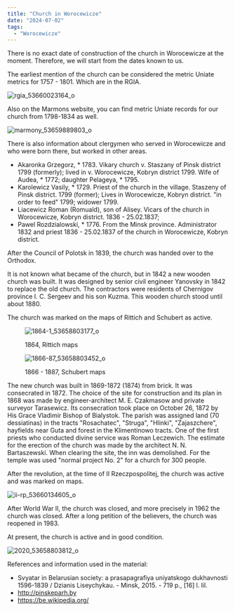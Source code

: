 ```yaml
---
title: "Church in Worocewicze"
date: "2024-07-02"
tags: 
  - "Worocewicze"
---
```


There is no exact date of construction of the church in Worocewicze at the moment. Therefore, we will start from the dates known to us.

The earliest mention of the church can be considered the metric Uniate metrics for 1757 - 1801. Which are in the RGIA.

![rgia_53660023164_o](https://github.com/escfrpls/drochiczynpoleski/assets/125834172/bfed2187-494f-4e71-b29a-14e2b96ac3e0)

Also on the Marmons website, you can find metric Uniate records for our church from 1798-1834 as well.

![marmony_53659889803_o](https://github.com/escfrpls/drochiczynpoleski/assets/125834172/2c629845-ea81-4266-b7c7-b76c9cd4f96f)

There is also information about clergymen who served in Worocewicze and who were born there, but worked in other areas.

- Akaronka Grzegorz, \* 1783. Vikary church v. Staszany of Pinsk district 1799 (formerly); lived in v. Worocewicze, Kobryn district 1799. Wife of Audea, \* 1772; daughter Pelageya, \* 1795.
- Karolewicz Vasily, \* 1729. Priest of the church in the village. Staszeny of Pinsk district. 1799 (former); Lives in Worocewicze, Kobryn district. "in order to feed" 1799; widower 1799.
- Liacewicz Roman (Romuald), son of Alisey. Vicars of the church in Worocewicze, Kobryn district. 1836 - 25.02.1837;
- Pawel Rozdzialowski, \* 1776. From the Minsk province. Administrator 1832 and priest 1836 - 25.02.1837 of the church in Worocewicze, Kobryn district.

After the Council of Polotsk in 1839, the church was handed over to the Orthodox.

It is not known what became of the church, but in 1842 a new wooden church was built. It was designed by senior civil engineer Yanovsky in 1842 to replace the old church. The contractors were residents of Chernigov province I. C. Sergeev and his son Kuzma. This wooden church stood until about 1880.

The church was marked on the maps of Rittich and Schubert as active.

<figure>

![1864-1_53658803177_o](https://github.com/escfrpls/drochiczynpoleski/assets/125834172/7a961c4f-622a-4a0a-8c40-5688c9a64cd9)

<figcaption>

1864, Rittich maps

</figcaption>

</figure>

<figure>

![1866-87_53658803452_o](https://github.com/escfrpls/drochiczynpoleski/assets/125834172/65dc891e-cbb6-42de-8c8d-1d848a0b2157)

<figcaption>

1866 - 1887, Schubert maps

</figcaption>

</figure>

The new church was built in 1869-1872 (1874) from brick. It was consecrated in 1872. The choice of the site for construction and its plan in 1868 was made by engineer-architect M. E. Czakmasow and private surveyor Tarasewicz.
Its consecration took place on October 26, 1872 by His Grace Vladimir Bishop of Bialystok. The parish was assigned land (70 dessiatinas) in the tracts "Rosachatec", "Struga", "Hlinki", "Zajaszchere", hayfields near Guta and forest in the Klimentinowo tracts.
One of the first priests who conducted divine service was Roman Leczewich.
The estimate for the erection of the church was made by the architect N. N. Bartaszewski.
When clearing the site, the inn was demolished. For the temple was used "normal project No. 2" for a church for 300 people.

After the revolution, at the time of II Rzeczpospolitej, the church was active and was marked on maps.

![ii-rp_53660134605_o](https://github.com/escfrpls/drochiczynpoleski/assets/125834172/dfb6f6cb-2bb8-45dd-83a3-1ee4f02b45dd)

After World War II, the church was closed, and more precisely in 1962 the church was closed. After a long petition of the believers, the church was reopened in 1983.

At present, the church is active and in good condition.

![2020_53658803812_o](https://github.com/escfrpls/drochiczynpoleski/assets/125834172/11d3639a-df8b-4c14-9438-9871fdd65562)

References and information used in the material:

- Svyatar in Belarusian society: a prasapagrafiya uniyatskogo dukhavnosti 1596-1839 / Dzianis Liseychykau. - Minsk, 2015. - 719 p., \[16\] l. lil.
- http://pinskeparh.by
- https://be.wikipedia.org/
